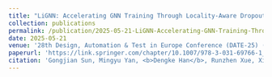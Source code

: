 ```yaml
---
title: "LiGNN: Accelerating GNN Training Through Locality-Aware Dropout"
collection: publications
permalink: /publication/2025-05-21-LiGNN-Accelerating-GNN-Training-Through-Locality-Aware-Dropout
date: 2025-05-21
venue: '28th Design, Automation & Test in Europe Conference (DATE-25) (CCF-B)'
paperurl: 'https://link.springer.com/chapter/10.1007/978-3-031-69766-1_7'
citation: 'Gongjian Sun, Mingyu Yan, <b>Dengke Han</b>, Runzhen Xue, Xiaochun Ye and Dongrui Fan, LiGNN: Accelerating GNN Training Through Locality-Aware Dropout, 2025 Design, Automation & Test in Europe Conference (DATE), Lyon, France, 2025, pp. 1-7.'
---
```

